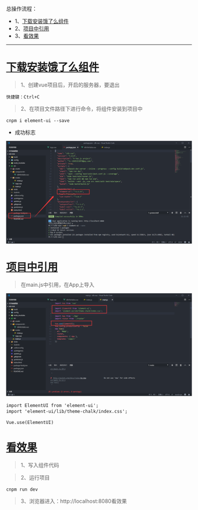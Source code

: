 总操作流程：
- 1、[下载安装饿了么组件](#vue.js-01)
- 2、[项目中引用](#vue.js-02)
- 3、[看效果](#vue.js-03)

***
 
 # <a name="vue.js-01" href="#" >下载安装饿了么组件</a>
> 1、创建vue项目后，开启的服务器，要退出

```
快捷键：Ctrl+C
```

>2、在项目文件路径下进行命令，将组件安装到项目中

 ```
 cnpm i element-ui --save
 ```

 - 成功标志

![](image/6-1.png)


 # <a name="vue.js-02" href="#" >项目中引用</a>

 >在main.js中引用，在App上导入

 ![](image/6-2.png)

 ```
import ElementUI from 'element-ui';
import 'element-ui/lib/theme-chalk/index.css';
 ```

 ```
 Vue.use(ElementUI)
 ```

 # <a name="vue.js-03" href="#" >看效果</a>

> 1、写入组件代码

> 2、运行项目
```
cnpm run dev
```

> 3、浏览器进入：http://localhost:8080看效果

